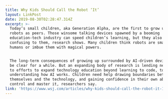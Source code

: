 ```yaml
---
title: Why Kids Should Call the Robot ‘It’
layout: LinkPost
date: 2019-08-30T02:28:47.314Z
excerpt: >-
  Today’s small children, aka Generation Alpha, are the first to grow up with
  robots as peers. Those winsome talking devices spawned by a booming
  education-tech industry can speed children’s learning, but they also can be
  confusing to them, research shows. Many children think robots are smarter than
  humans or imbue them with magical powers.


  The long-term consequences of growing up surrounded by AI-driven devices won’t
  be clear for a while. But an expanding body of research is lending new impetus
  to efforts to expand technology education beyond learning to code, to
  understanding how AI works. Children need help drawing boundaries between
  themselves and the technology, and gaining confidence in their own ability to
  control and master it, researchers say.
link: 'https://www.wsj.com/articles/why-kids-should-call-the-robot-it-11566811801'
---
```


